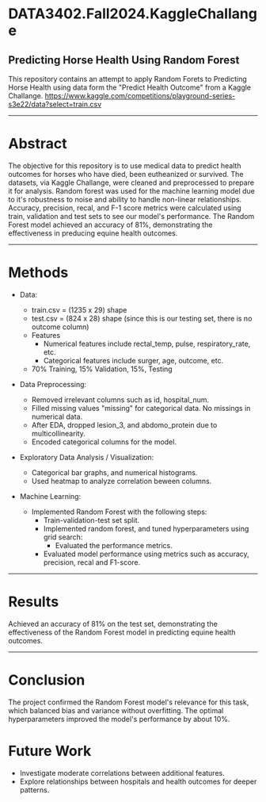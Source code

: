 # DATA3402.Fall2024.KaggleChallange

## Predicting Horse Health Using Random Forest
This repository contains an attempt to apply Random Forets to Predicting Horse Health using data form the "Predict Health Outcome" from a Kaggle Challange. 
https://www.kaggle.com/competitions/playground-series-s3e22/data?select=train.csv

------------------------------------------------------------------------
# Abstract
The objective for this repository is to use medical data to predict health outcomes for horses who have died, been eutheanized or survived. The datasets, via Kaggle Challange, were cleaned and preprocessed to prepare it for analysis. Random forest was used for the machine learning model due to it's robustness to noise and ability to handle non-linear relationships. Accuracy, precision, recal, and F-1 score metrics were calculated using train, validation and test sets to see our model's performance. The Random Forest model achieved an accuracy of 81%, demonstrating the effectiveness in preducing equine health outcomes. 

-------------------------------------------------------------------------------------------------------------------
# Methods

- Data:
    - train.csv = (1235 x 29) shape
    - test.csv = (824 x 28) shape (since this is our testing set, there is no outcome column)
    - Features
        - Numerical features include rectal_temp, pulse, respiratory_rate, etc.
        - Categorical features include surger, age, outcome, etc.
    - 70% Training, 15% Validation, 15%, Testing

- Data Preprocessing:
    - Removed irrelevant columns such as id, hospital_num.
    - Filled missing values "missing" for categorical data. No missings in numerical data.
    - After EDA, dropped lesion_3, and abdomo_protein due to multicollinearity.
    - Encoded categorical columns for the model.

  
- Exploratory Data Analysis / Visualization:
    - Categorical bar graphs, and numerical histograms.
    - Used heatmap to analyze correlation beween columns.


- Machine Learning:
  - Implemented Random Forest with the following steps: 
      - Train-validation-test set split.
      - Implemented random forest, and tuned hyperparameters using grid search:
          - Evaluated the performance metrics.
      - Evaluated model performance using metrics such as accuracy, precision, recal and F1-score.
 
-----------------------------------------------------------------------------------------------------------------------
# Results
Achieved an accuracy of 81% on the test set, demonstrating the effectiveness of the Random Forest model in predicting equine health outcomes. 

---------------------------------------------------------------------------------------------------------------------

# Conclusion
The project confirmed the Random Forest model's relevance for this task, which balanced bias and variance without overfitting. The optimal hyperparameters improved the model's performance by about 10%.

# Future Work
- Investigate moderate correlations between additional features.
- Explore relationships between hospitals and health outcomes for deeper patterns.



